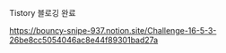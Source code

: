 
Tistory 블로깅 완료  

https://bouncy-snipe-937.notion.site/Challenge-16-5-3-26be8cc5054046ac8e44f89301bad27a
